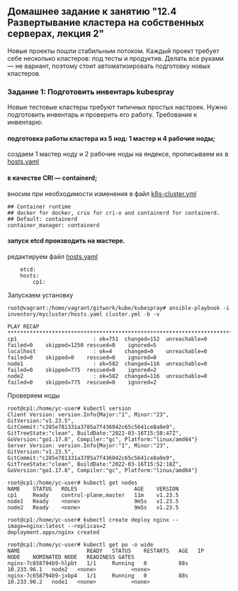 ## Домашнее задание к занятию "12.4 Развертывание кластера на собственных серверах, лекция 2"

Новые проекты пошли стабильным потоком. Каждый проект требует себе несколько кластеров: под тесты и продуктив. Делать все руками — не вариант, поэтому стоит автоматизировать подготовку новых кластеров.

### Задание 1: Подготовить инвентарь kubespray
Новые тестовые кластеры требуют типичных простых настроек. Нужно подготовить инвентарь и проверить его работу. Требования к инвентарю:

#### подготовка работы кластера из 5 нод: 1 мастер и 4 рабочие ноды;
создаем 1 мастер ноду и 2 рабочие ноды на яндексе, прописываем их в [hosts.yaml](./mycluster/hosts.yaml)

#### в качестве CRI — containerd;
вносим при необходимости изменения в файл [k8s-cluster.yml](./mycluster/group_vars/k8s_cluster/k8s-cluster.yml)

    ## Container runtime
    ## docker for docker, crio for cri-o and containerd for containerd.
    ## Default: containerd
    container_manager: containerd

#### запуск etcd производить на мастере.
редактируем файл [hosts.yaml](./mycluster/hosts.yaml)

        etcd:
        hosts:
            cp1:


Запускаем установку

    root@vagrant:/home/vagrant/gitwork/kube/kubespray# ansible-playbook -i inventory/mycluster/hosts.yaml cluster.yml -b -v

    PLAY RECAP *************************************************************************************************************
    cp1                        : ok=751  changed=152  unreachable=0    failed=0    skipped=1250 rescued=0    ignored=5
    localhost                  : ok=4    changed=0    unreachable=0    failed=0    skipped=0    rescued=0    ignored=0
    node1                      : ok=582  changed=116  unreachable=0    failed=0    skipped=775  rescued=0    ignored=2
    node2                      : ok=582  changed=116  unreachable=0    failed=0    skipped=775  rescued=0    ignored=2

Проверяем ноды

    root@cp1:/home/yc-user# kubectl version
    Client Version: version.Info{Major:"1", Minor:"23", GitVersion:"v1.23.5", GitCommit:"c285e781331a3785a7f436042c65c5641ce8a9e9", GitTreeState:"clean", BuildDate:"2022-03-16T15:58:47Z", GoVersion:"go1.17.8", Compiler:"gc", Platform:"linux/amd64"}
    Server Version: version.Info{Major:"1", Minor:"23", GitVersion:"v1.23.5", GitCommit:"c285e781331a3785a7f436042c65c5641ce8a9e9", GitTreeState:"clean", BuildDate:"2022-03-16T15:52:18Z", GoVersion:"go1.17.8", Compiler:"gc", Platform:"linux/amd64"}

    root@cp1:/home/yc-user# kubectl get nodes
    NAME    STATUS   ROLES                  AGE    VERSION
    cp1     Ready    control-plane,master   11m    v1.23.5
    node1   Ready    <none>                 9m5s   v1.23.5
    node2   Ready    <none>                 9m5s   v1.23.5

    root@cp1:/home/yc-user# kubectl create deploy nginx --image=nginx:latest --replicas=2
    deployment.apps/nginx created

    root@cp1:/home/yc-user# kubectl get po -o wide
    NAME                     READY   STATUS    RESTARTS   AGE   IP            NODE    NOMINATED NODE   READINESS GATES
    nginx-7c658794b9-hlpbt   1/1     Running   0          88s   10.233.96.1   node2   <none>           <none>
    nginx-7c658794b9-jxbp4   1/1     Running   0          88s   10.233.90.2   node1   <none>           <none>
